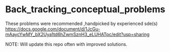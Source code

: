 # Back_tracking_conceptual_problems
These problems were recommended ,handpicked by experienced sde(s) 
https://docs.google.com/document/d/1JcGu-mAaycYwMY_bX2Uya1td6hZwmSznH3_eLUHATpc/edit?usp=sharing


NOTE: Will update this repo often with improved solutions.
